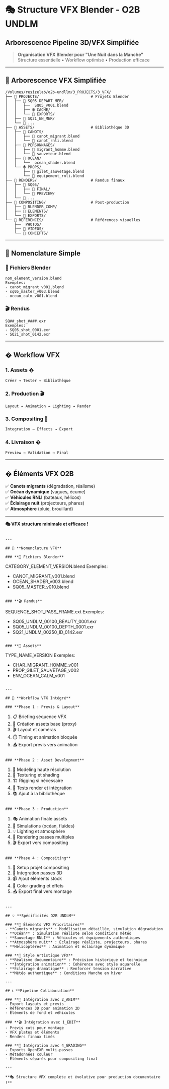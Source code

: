 # 🎭 Structure VFX Blender - O2B UNDLM
## Arborescence Pipeline 3D/VFX Simplifiée

> **Organisation VFX Blender pour "Une Nuit dans la Manche"**  
> Structure essentielle • Workflow optimisé • Production efficace

---

## 📁 **Arborescence VFX Simplifiée**

```
/Volumes/resizelab/o2b-undllm/3_PROJECTS/3_VFX/
├── 📂 PROJECTS/                       # Projets Blender
│   ├── 📂 SQ05_DEPART_MER/
│   │   ├──  SQ05_v001.blend
│   │   ├── � CACHE/
│   │   └── 📂 EXPORTS/
│   ├── 📂 SQ21_EN_MER/
│   └── 📂 ...
├── 📂 ASSETS/                         # Bibliothèque 3D
│   ├── 📂 CANOTS/
│   │   ├── 🔷 canot_migrant.blend
│   │   └── 🔷 canot_rnli.blend
│   ├── 📂 PERSONNAGES/
│   │   ├── 🔷 migrant_homme.blend
│   │   └── 🔷 sauveteur.blend
│   ├── 📂 OCEAN/
│   │   └──  ocean_shader.blend
│   └── � PROPS/
│       ├── 🔷 gilet_sauvetage.blend
│       └── 🔷 equipement_rnli.blend
├── 📂 RENDERS/                        # Rendus finaux
│   ├── 📂 SQ05/
│   │   ├── 📂 FINAL/
│   │   └── 📂 PREVIEW/
│   └── 📂 ...
├── 📂 COMPOSITING/                    # Post-production
│   ├── 📂 BLENDER_COMP/
│   ├── 📂 ELEMENTS/
│   └── 📂 EXPORTS/
└── 📂 REFERENCES/                     # Références visuelles
    ├──  PHOTOS/
    ├── 📂 VIDEOS/
    └── 📂 CONCEPTS/
```

---

## 🎯 **Nomenclature Simple**

### **🔷 Fichiers Blender**
```
nom_element_version.blend
Exemples:
- canot_migrant_v001.blend
- sq05_master_v003.blend
- ocean_calm_v001.blend
```

### **🎬 Rendus**
```
SQ##_shot_####.exr
Exemples:
- SQ05_shot_0001.exr
- SQ21_shot_0142.exr
```

---

## � **Workflow VFX**

### **1. Assets** �
```
Créer → Tester → Bibliothèque
```

### **2. Production** 🎬
```
Layout → Animation → Lighting → Render
```

### **3. Compositing** 🎨
```
Integration → Effects → Export
```

### **4. Livraison** �
```
Preview → Validation → Final
```

---

## � **Éléments VFX O2B**

✅ **Canots migrants** (dégradation, réalisme)  
✅ **Océan dynamique** (vagues, écume)  
✅ **Véhicules RNLI** (bateaux, hélicos)  
✅ **Éclairage nuit** (projecteurs, phares)  
✅ **Atmosphère** (pluie, brouillard)  

---

**🎭 VFX structure minimale et efficace !**
```

---

## 🎯 **Nomenclature VFX**

### **🔷 Fichiers Blender**
```
CATEGORY_ELEMENT_VERSION.blend
Exemples:
- CANOT_MIGRANT_v001.blend
- OCEAN_SHADER_v003.blend
- SQ05_MASTER_v010.blend
```

### **🎬 Rendus**
```
SEQUENCE_SHOT_PASS_FRAME.ext
Exemples:
- SQ05_UNDLM_00100_BEAUTY_0001.exr
- SQ05_UNDLM_00100_DEPTH_0001.exr
- SQ21_UNDLM_00250_ID_0142.exr
```

### **🎨 Assets**
```
TYPE_NAME_VERSION
Exemples:
- CHAR_MIGRANT_HOMME_v001
- PROP_GILET_SAUVETAGE_v002
- ENV_OCEAN_CALM_v001
```

---

## 🚀 **Workflow VFX Intégré**

### **Phase 1 : Previs & Layout**
```
1. 📋 Briefing séquence VFX
2. 🎨 Création assets base (proxy)
3. 🎬 Layout et caméras
4. ⏱️ Timing et animation bloquée
5. 📤 Export previs vers animation
```

### **Phase 2 : Asset Development**
```
1. 🔧 Modeling haute résolution
2. 🎨 Texturing et shading
3. 🏗️ Rigging si nécessaire
4. 🧪 Tests render et intégration
5. 📚 Ajout à la bibliothèque
```

### **Phase 3 : Production**
```
1. 🎭 Animation finale assets
2. 🌊 Simulations (océan, fluides)
3. 💡 Lighting et atmosphère
4. 🎥 Rendering passes multiples
5. 🎬 Export vers compositing
```

### **Phase 4 : Compositing**
```
1. 🔧 Setup projet compositing
2. 🎨 Integration passes 3D
3. 📹 Ajout éléments stock
4. 🎨 Color grading et effets
5. 📤 Export final vers montage
```

---

## 💡 **Spécificités O2B UNDLM**

### **🌊 Éléments VFX Prioritaires**
- **Canots migrants** : Modélisation détaillée, simulation dégradation
- **Océan** : Simulation réaliste selon conditions météo
- **Sauvetage RNLI** : Véhicules et équipements authentiques
- **Atmosphère nuit** : Éclairage réaliste, projecteurs, phares
- **Hélicoptères** : Animation et éclairage dynamique

### **🎨 Style Artistique VFX**
- **Réalisme documentaire** : Précision historique et technique
- **Intégration animation** : Cohérence avec style aquarelle
- **Éclairage dramatique** : Renforcer tension narrative
- **Météo authentique** : Conditions Manche en hiver

---

## 📞 **Pipeline Collaboration**

### **🔄 Intégration avec 2_ANIM**
- Export layouts et previs
- Références 3D pour animation 2D
- Éléments de fond et véhicules

### **🎬 Intégration avec 1_EDIT**
- Previs cuts pour montage
- VFX plates et éléments
- Renders finaux timés

### **🎨 Intégration avec 4_GRADING**
- Exports OpenEXR multi-passes
- Métadonnées couleur
- Éléments séparés pour compositing final

---

**🎭 Structure VFX complète et évolutive pour production documentaire !**

